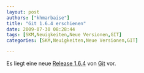 ```yaml
---
layout: post
authors: ["khmarbaise"]
title: "Git 1.6.4 erschienen"
date: 2009-07-30 08:28:44
tags: [SKM,Neuigkeiten,Neue Versionen,GIT]
categories: [SKM,Neuigkeiten,Neue Versionen,GIT]

---
```

Es liegt eine neue <a href="http://www.kernel.org/pub/software/scm/git/docs/RelNotes-1.6.4.txt">Release 1.6.4</a> von <a href="http://git-scm.com/">Git</a> vor.
